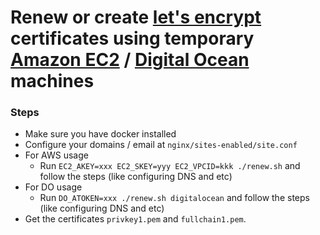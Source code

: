 # Renew or create [let's encrypt](https://letsencrypt.org) certificates using temporary [Amazon EC2](https://aws.amazon.com/ec2/) / [Digital Ocean](https://www.digitalocean.com/) machines  #

### Steps ###

* Make sure you have docker installed
* Configure your domains / email at `nginx/sites-enabled/site.conf`
* For AWS usage
  * Run `EC2_AKEY=xxx EC2_SKEY=yyy EC2_VPCID=kkk ./renew.sh` and follow the steps (like configuring DNS and etc)
* For DO usage
  * Run `DO_ATOKEN=xxx ./renew.sh digitalocean` and follow the steps (like configuring DNS and etc)
* Get the certificates `privkey1.pem` and `fullchain1.pem`.
